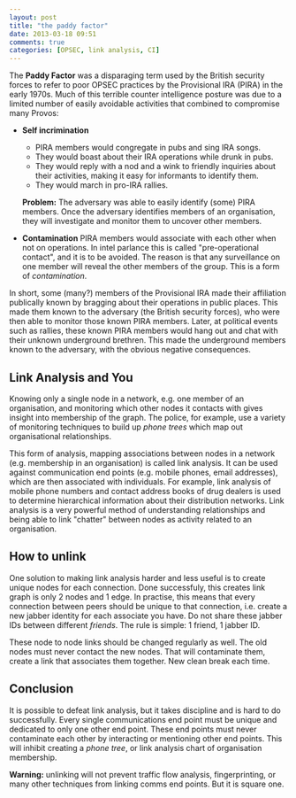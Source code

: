 ```yaml
---
layout: post
title: "the paddy factor"
date: 2013-03-18 09:51
comments: true
categories: [OPSEC, link analysis, CI]
---
```



The **Paddy Factor** was a disparaging term used by the British security
forces to refer to poor OPSEC practices by the Provisional IRA (PIRA)
in the early 1970s. Much of this terrible counter intelligence posture was due
to a limited number of easily avoidable activities that combined to compromise
many Provos:

- **Self incrimination**
	- PIRA members would congregate in pubs and sing IRA songs.
	- They would boast about their IRA operations while drunk in pubs.
	- They would reply with a nod and a wink to friendly inquiries about their
	  activities, making it easy for informants to identify them.
	- They would march in pro-IRA rallies.


	**Problem:** The adversary was able to easily identify (some) PIRA
	members. Once the adversary identifies members of an organisation,
	they will investigate and monitor them to uncover other members. 

- **Contamination**
	PIRA members would associate with each other when not on operations.
	In intel parlance this is called "pre-operational contact", and it is
	to be avoided. The reason is that any surveillance on one member will
	reveal the other members of the group. This is a form of *contamination*.
	
In short, some (many?) members of the Provisional IRA made their affiliation
publically known by bragging about their operations in public places. This
made them known to the adversary (the British security forces), who were then
able to monitor those known PIRA members. Later, at political events such as
rallies, these known PIRA members would hang out and chat with their unknown
underground brethren. This made the underground members known to the adversary,
with the obvious negative consequences.


Link Analysis and You
---------------------

Knowing only a single node in a network, e.g. one member of an organisation,
and monitoring which other nodes it contacts with gives insight into
membership of the graph. The police, for example, use a variety of monitoring
techniques to build up *phone trees* which map out organisational relationships.

This form of analysis, mapping associations between nodes in a network (e.g.
membership in an organisation) is called link analysis. It can be used against
communication end points (e.g. mobile phones, email addresses), which are then
associated with individuals. For example, link analysis of mobile phone numbers
and contact address books of drug dealers is used to determine hierarchical
information about their distribution networks. Link analysis is a very powerful
method of understanding relationships and being able to link "chatter" between
nodes as activity related to an organisation.


How to unlink
-------------

One solution to making link analysis harder and less useful is to create
unique nodes for each connection. Done successfuly, this creates link graph is
only 2 nodes and 1 edge. In practise, this means that every connection between
peers should be unique to that connection, i.e. create a new jabber identity for
each associate you have. Do not share these jabber IDs between different *friends*.
The rule is simple: 1 friend, 1 jabber ID. 

These node to node links should be changed regularly as well. The old nodes
must never contact the new nodes. That will contaminate them, create a link
that associates them together. New clean break each time.


Conclusion
----------

It is possible to defeat link analysis, but it takes discipline and is hard to 
do successfully. Every single communications end point must be unique and 
dedicated to only one other end point. These end points must never contaminate
each other by interacting or mentioning other end points. This will inhibit
creating a *phone tree*, or link analysis chart of organisation membership. 

**Warning:** unlinking will not prevent traffic flow analysis, fingerprinting, 
or many other techniques from linking comms end points. But it is square one.
